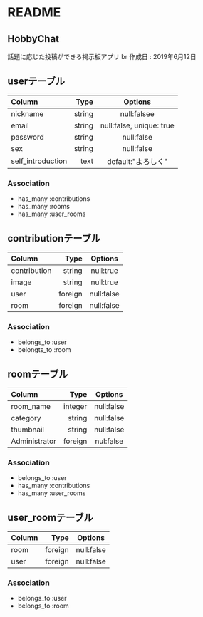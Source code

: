 # README

## HobbyChat
話題に応じた投稿ができる掲示板アプリ br
作成日 : 2019年6月12日

## userテーブル
| Column | Type | Options |
|:-----------|------------:|:------------:|
|nickname|string|null:falsee|
|email|string|null:false, unique: true|
|password|string|null:false|
|sex|string|null:false|
|self_introduction|text|default:"よろしく"|

### Association
* has_many :contributions
* has_many :rooms
* has_many :user_rooms


## contributionテーブル
| Column | Type | Options |
|:-----------|------------:|:------------:|
|contribution|string|null:true|
|image|string|null:true|
|user|foreign|null:false|
|room|foreign|null:false|

### Association
* belongs_to :user
* belongts_to :room

## roomテーブル
| Column | Type | Options |
|:-----------|------------:|:------------:|
|room_name|integer|null:false|
|category|string|null:false|
|thumbnail|string|null:false|
|Administrator|foreign|nul:false|

### Association
* belongs_to :user
* has_many :contributions
* has_many :user_rooms

## user_roomテーブル
| Column | Type | Options |
|:-----------|------------:|:------------:|
|room|foreign|null:false|
|user|foreign|null:false|

### Association
* belongs_to :user
* belongs_to :room
